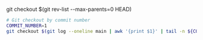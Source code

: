 git checkout $(git rev-list --max-parents=0 HEAD)

```sh
# Git checkout by commit number
COMMIT_NUMBER=1
git checkout $(git log --oneline main | awk '{print $1}' | tail -n ${COMMIT_NUMBER} | head -n 1)
```